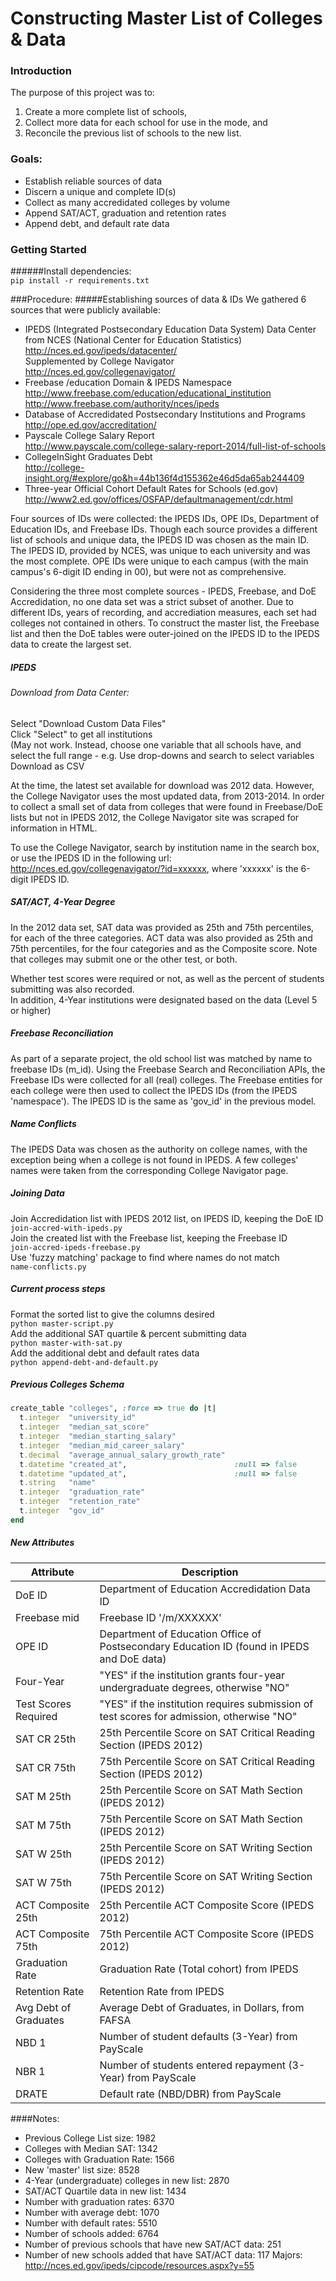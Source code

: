Constructing Master List of Colleges & Data
=========================================

### Introduction
The purpose of this project was to:   
1) Create a more complete list of schools,  
2) Collect more data for each school for use in the mode, and  
3) Reconcile the previous list of schools to the new list.

### Goals:
* Establish reliable sources of data
* Discern a unique and complete ID(s)
* Collect as many accredidated colleges by volume 
* Append SAT/ACT, graduation and retention rates
* Append debt, and default rate data

### Getting Started
######Install dependencies:  
`pip install -r requirements.txt`

###Procedure:
#####Establishing sources of data & IDs
We gathered 6 sources that were publicly available:  
* IPEDS (Integrated Postsecondary Education Data System) Data Center from NCES (National Center for Education Statistics) 
http://nces.ed.gov/ipeds/datacenter/  
Supplemented by College Navigator  
http://nces.ed.gov/collegenavigator/  
* Freebase /education Domain & IPEDS Namespace  
http://www.freebase.com/education/educational_institution   
http://www.freebase.com/authority/nces/ipeds  
* Database of Accredidated Postsecondary Institutions and Programs  
http://ope.ed.gov/accreditation/  
* Payscale College Salary Report     
http://www.payscale.com/college-salary-report-2014/full-list-of-schools  
* CollegeInSight Graduates Debt  
http://college-insight.org/#explore/go&h=44b136f4d155362e46d5da65ab244409
* Three-year Official Cohort Default Rates for Schools (ed.gov)  
http://www2.ed.gov/offices/OSFAP/defaultmanagement/cdr.html

Four sources of IDs were collected: the IPEDS IDs, OPE IDs, Department of Education IDs, and Freebase IDs. Though each source provides a different list of schools and unique data, the IPEDS ID was chosen as the main ID. The IPEDS ID, provided by NCES, was unique to each university and was the most complete. OPE IDs were unique to each campus (with the main campus's 6-digit ID ending in 00), but were not as comprehensive. 

Considering the three most complete sources - IPEDS, Freebase, and DoE Accredidation, no one data set was a strict subset of another. Due to different IDs, years of recording, and accrediation measures, each set had colleges not contained in others. To construct the master list, the Freebase list and then the DoE tables were outer-joined on the IPEDS ID to the IPEDS data to create the largest set.

##### IPEDS
###### Download from Data Center:   
Select "Download Custom Data Files"   
Click "Select" to get all institutions   
(May not work. Instead, choose one variable that all schools have, and select the full range - e.g. 
Use drop-downs and search to select variables   
Download as CSV   

At the time, the latest set available for download was 2012 data. However, the College Navigator uses the most updated data, from 2013-2014. In order to collect a small set of data from colleges that were found in Freebase/DoE lists but not in IPEDS 2012, the College Navigator site was scraped for information in HTML.

To use the College Navigator, search by institution name in the search box, or use the IPEDS ID in the following url: http://nces.ed.gov/collegenavigator/?id=xxxxxx, where 'xxxxxx' is the 6-digit IPEDS ID.

##### SAT/ACT, 4-Year Degree
In the 2012 data set, SAT data was provided as 25th and 75th percentiles, for each of the three categories. ACT data was also provided as 25th and 75th percentiles, for the four categories and as the Composite score. Note that colleges may submit one or the other test, or both.  

Whether test scores were required or not, as well as the percent of students submitting was also recorded.   
In addition, 4-Year institutions were designated based on the data (Level 5 or higher)

##### Freebase Reconciliation
As part of a separate project, the old school list was matched by name to freebase IDs (m\_id). Using the Freebase Search and Reconciliation APIs, the Freebase IDs were collected for all (real) colleges. The Freebase entities for each college were then used to collect the IPEDS IDs (from the IPEDS 'namespace'). The IPEDS ID is the same as 'gov\_id' in the previous model.

##### Name Conflicts
The IPEDS Data was chosen as the authority on college names, with the exception being when a college is not found in IPEDS. A few colleges' names were taken from the corresponding College Navigator page. 

##### Joining Data

Join Accredidation list with IPEDS 2012 list, on IPEDS ID, keeping the DoE ID  
`join-accred-with-ipeds.py`  
Join the created list with the Freebase list, keeping the Freebase ID   
`join-accred-ipeds-freebase.py`    
Use 'fuzzy matching' package to find where names do not match   
`name-conflicts.py`   

##### Current process steps
Format the sorted list to give the columns desired  
`python master-script.py`  
Add the additional SAT quartile & percent submitting data  
`python master-with-sat.py`  
Add the additional debt and default rates data  
`python append-debt-and-default.py`   

##### Previous Colleges Schema
```ruby
create_table "colleges", :force => true do |t|
  t.integer  "university_id"
  t.integer  "median_sat_score"
  t.integer  "median_starting_salary"
  t.integer  "median_mid_career_salary"
  t.decimal  "average_annual_salary_growth_rate"
  t.datetime "created_at",                        :null => false
  t.datetime "updated_at",                        :null => false
  t.string   "name"
  t.integer  "graduation_rate"
  t.integer  "retention_rate"
  t.integer  "gov_id"
end
```

##### New Attributes
Attribute | Description
------------- | -------------
DoE ID     | Department of Education Accredidation Data ID
Freebase mid | Freebase ID '/m/XXXXXX'
OPE ID    | Department of Education Office of Postsecondary Education ID (found in IPEDS and DoE data)
Four-Year | "YES" if the institution grants four-year undergraduate degrees, otherwise "NO"
Test Scores Required | "YES" if the institution requires submission of test scores for admission, otherwise "NO"
SAT CR 25th | 25th Percentile Score on SAT Critical Reading Section (IPEDS 2012)
SAT CR 75th	| 75th Percentile Score on SAT Critical Reading Section (IPEDS 2012)
SAT M 25th	| 25th Percentile Score on SAT Math Section (IPEDS 2012)
SAT M 75th	| 75th Percentile Score on SAT Math Section (IPEDS 2012)
SAT W 25th	| 25th Percentile Score on SAT Writing Section (IPEDS 2012)
SAT W 75th	| 75th Percentile Score on SAT Writing Section (IPEDS 2012)
ACT Composite 25th	| 25th Percentile ACT Composite Score (IPEDS 2012)
ACT Composite 75th	| 75th Percentile ACT Composite Score (IPEDS 2012)
Graduation Rate	| Graduation Rate (Total cohort) from IPEDS
Retention Rate	| Retention Rate from IPEDS
Avg Debt of Graduates	| Average Debt of Graduates, in Dollars, from FAFSA
NBD 1	| Number of student defaults (3-Year) from PayScale
NBR 1	| Number of students entered repayment (3-Year) from PayScale
DRATE | Default rate (NBD/DBR) from PayScale

####Notes:
* Previous College List size: 1982
* Colleges with Median SAT: 1342
* Colleges with Graduation Rate: 1566
* New 'master' list size: 8528
* 4-Year (undergraduate) colleges in new list: 2870
* SAT/ACT Quartile data in new list: 1434
* Number with graduation rates: 6370
* Number with average debt: 1070
* Number with default rates: 5510
* Number of schools added: 6764
* Number of previous schools that have new SAT/ACT data: 251
* Number of new schools added that have SAT/ACT data: 117
Majors: http://nces.ed.gov/ipeds/cipcode/resources.aspx?y=55
